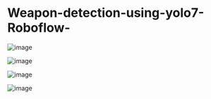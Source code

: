 # Weapon-detection-using-yolo7-Roboflow-



![image](https://user-images.githubusercontent.com/88274599/204762250-3548f78f-cda8-402a-8bee-a7447c9a87c9.png)

![image](https://user-images.githubusercontent.com/88274599/204762360-b688d461-5df1-4c47-80c5-f8b8f4ca27fd.png)

![image](https://user-images.githubusercontent.com/88274599/204762414-fa4fbb20-c8e0-4893-b6e6-49990fb05b4a.png)



![image](https://user-images.githubusercontent.com/88274599/204762517-3e849b9a-4218-48be-830e-afaaefa9cb15.png)
